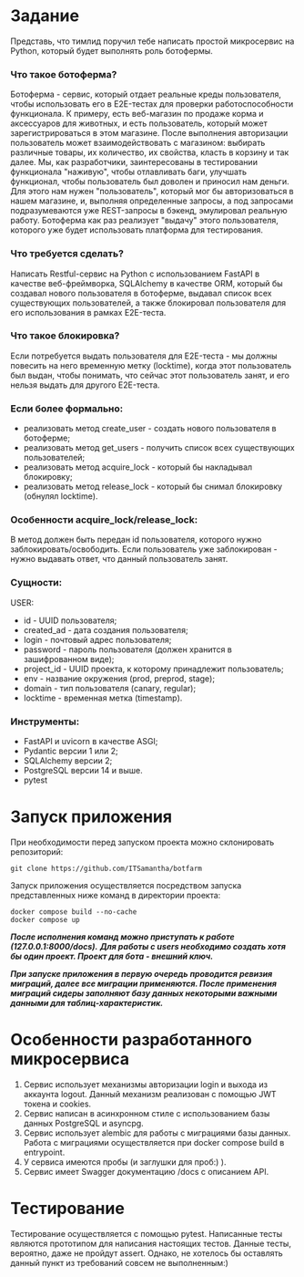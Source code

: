 # Задание
Представь, что тимлид поручил тебе написать простой микросервис на Python, который будет выполнять роль ботофермы.

### Что такое ботоферма?
Ботоферма - сервис, который отдает реальные креды пользователя, чтобы использовать его в E2E-тестах для проверки работоспособности функционала. 
К примеру, есть веб-магазин по продаже корма и аксессуаров для животных, и есть пользователь, который может зарегистрироваться в этом магазине.
После выполнения авторизации пользователь может взаимодействовать с магазином: выбирать различные товары, их количество, их свойства, класть в корзину и так далее.
Мы, как разработчики, заинтересованы в тестировании функционала "наживую", чтобы отлавливать баги, улучшать функционал, чтобы пользователь был доволен и приносил нам деньги.
Для этого нам нужен "пользователь", который мог бы авторизоваться в нашем магазине, и, выполняя определенные запросы, а под запросами подразумеваются уже REST-запросы в бэкенд, эмулировал реальную работу. Ботоферма как раз реализует "выдачу" этого пользователя, которого уже будет использовать платформа для тестирования.

### Что требуется сделать?
Написать Restful-сервис на Python с использованием FastAPI в качестве веб-фреймворка, SQLAlchemy в качестве ORM, который бы создавал нового пользователя в ботоферме, выдавал список всех существующих пользователей, а также блокировал пользователя для его использования в рамках E2E-теста.

### Что такое блокировка?
Если потребуется выдать пользователя для E2E-теста - мы должны повесить на него временную метку (locktime), когда этот пользователь был выдан, чтобы понимать, что сейчас этот пользователь занят, и его нельзя выдать для другого E2E-теста.

### Если более формально:
- реализовать метод create_user - создать нового пользователя в ботоферме;
- реализовать метод get_users - получить список всех существующих пользователей;
- реализовать метод acquire_lock - который бы накладывал блокировку;
- реализовать метод release_lock - который бы снимал блокировку (обнулял locktime).

### Особенности&nbsp;acquire_lock/release_lock:
В метод должен быть передан id пользователя, которого нужно заблокировать/освободить. Если пользователь уже заблокирован - нужно выдавать ответ, что данный пользователь занят.

### Сущности:
USER:
- id - UUID пользователя;
- created_ad - дата создания пользователя;
- login - почтовый адрес пользователя;
- password - пароль пользователя (должен хранится в зашифрованном виде);
- project_id - UUID проекта, к которому принадлежит пользователь;
- env - название окружения (prod, preprod, stage);
- domain - тип пользователя (canary, regular);
- locktime - временная метка (timestamp).

### Инструменты:
- FastAPI и uvicorn в качестве ASGI;
- Pydantic версии 1 или 2;
- SQLAlchemy версии 2;
- PostgreSQL версии 14 и выше.
- pytest


# Запуск приложения
При необходимости перед запуском проекта можно склонировать репозиторий:
```
git clone https://github.com/ITSamantha/botfarm
```

Запуск приложения осуществляется посредством запуска представленных ниже команд в директории проекта:
```
docker compose build --no-cache
docker compose up
```
___После исполнения команд можно приступать к работе (127.0.0.1:8000/docs).___ 
___Для работы с users необходимо создать хотя бы один проект. Проект для бота - внешний ключ.___

***При запуске приложения в первую очередь проводится ревизия миграций, далее все миграции применяются. После применения миграций сидеры заполняют базу данных некоторыми важными данными для таблиц-характеристик.***

# Особенности разработанного микросервиса
1. Сервис использует механизмы авторизации login и выхода из аккаунта logout. Данный механизм реализован с помощью JWT токена и cookies.
2. Сервис написан в асинхронном стиле с использованием базы данных PostgreSQL и asyncpg.
3. Сервис использует alembic для работы с миграциями базы данных. Работа с миграциями осуществляется при docker compose build в entrypoint.
4. У сервиса имеются пробы (и заглушки для проб:) ).
5. Сервис имеет Swagger документацию /docs с описанием API.

# Тестирование
Тестирование осуществляется с помощью pytest. Написанные тесты являются прототипом для написания настоящих тестов. Данные тесты, вероятно, даже не пройдут assert. Однако, не хотелось бы оставлять данный пункт из требований совсем не выполненным:)
